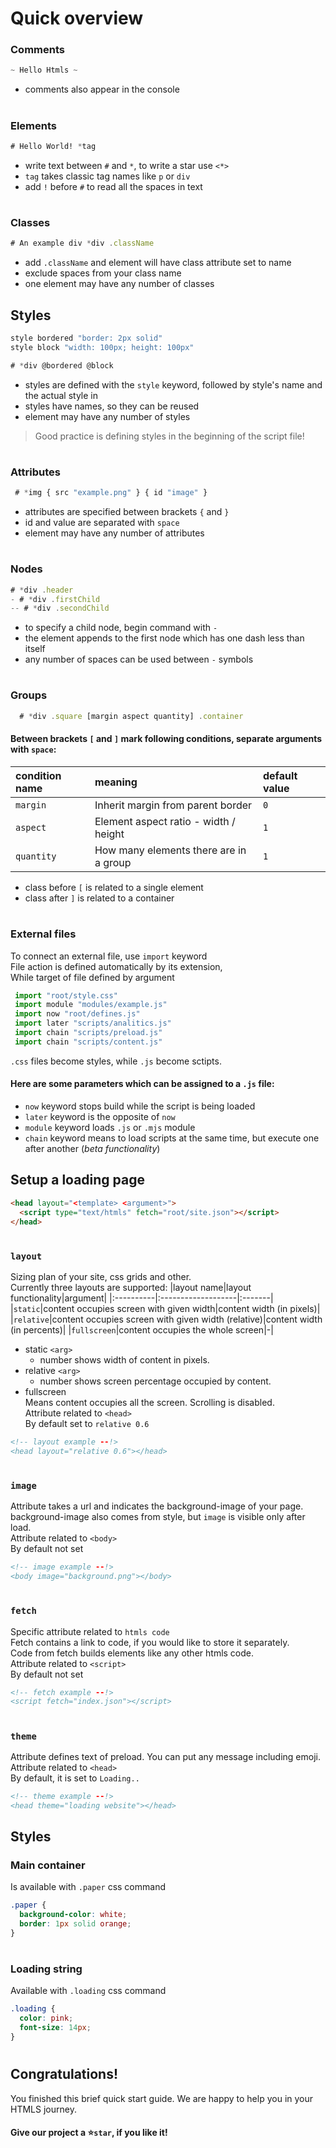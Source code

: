 # Quick overview
### Comments
```javascript
~ Hello Htmls ~
```
- comments also appear in the console
#
### Elements
```css
# Hello World! *tag
```
* write text between `#` and `*`, to write a star use `<*>`
* `tag` takes classic tag names like `p` or `div`
* add `!` before `#` to read all the spaces in text
#
### Classes
```javascript
# An example div *div .className
```
* add `.className` and element will have class attribute set to name
* exclude spaces from your class name
* one element may have any number of classes

## Styles
```javascript
style bordered "border: 2px solid"
style block "width: 100px; height: 100px"
```
```javascript
# *div @bordered @block
```
* styles are defined with the `style` keyword, followed by style's name and the actual style in 
* styles have names, so they can be reused
* element may have any number of styles
> Good practice is defining styles in the beginning of the script file!
#   
### Attributes 
```javascript
 # *img { src "example.png" } { id "image" }
```
* attributes are specified between brackets `{` and `}` 
* id and value are separated with `space` 
* element may have any number of attributes 
#
### Nodes
```javascript
# *div .header
- # *div .firstChild
-- # *div .secondChild
```
* to specify a child node, begin command with `-` 
* the element appends to the first node which has one dash less than itself
* any number of spaces can be used between `-` symbols
#
### Groups
```javascript
  # *div .square [margin aspect quantity] .container
```
#### Between brackets `[` and `]` mark following conditions, separate arguments with `space`:
|condition name|meaning|default value|
|:-------------|:------|:------------|
|`margin`|Inherit margin from parent border|`0`|
|`aspect`|Element aspect ratio - width / height|`1`|
|`quantity`|How many elements there are in a group|`1`|

* class before `[` is related to a single element
* class after `]` is related to a container
#
### External files
To connect an external file, use `import` keyword <br>
File action is defined automatically by its extension, <br>
While target of file defined by argument <br>

```javascript
 import "root/style.css"
 import module "modules/example.js"
 import now "root/defines.js"
 import later "scripts/analitics.js"
 import chain "scripts/preload.js"
 import chain "scripts/content.js"
```
`.css` files become styles, while `.js` become sctipts. 
#### Here are some parameters which can be assigned to a `.js` file:
* `now` keyword stops build while the script is being loaded
* `later` keyword is the opposite of `now`
* `module` keyword loads `.js` or `.mjs` module
* `chain` keyword means to load scripts at the same time, but execute one after another (*beta functionality*)

## Setup a loading page
```HTML
<head layout="<template> <argument>">
  <script type="text/htmls" fetch="root/site.json"></script>
</head>
```
#
### `layout`
Sizing plan of your site, css grids and other. <br>
Currently three layouts are supported:
|layout name|layout functionality|argument|
|:----------|:-------------------|:-------|
|`static`|content occupies screen with given width|content width (in pixels)|
|`relative`|content occupies screen with given width (relative)|content width (in percents)|
|`fullscreen`|content occupies the whole screen|-|
* static `<arg>`<br>
    * number shows width of content in pixels.
* relative `<arg>`<br>
    * number shows screen percentage occupied by content.
* fullscreen <br>
 Means content occupies all the screen. Scrolling is disabled. <br>
 Attribute related to `<head>` <br>
 By default set to `relative 0.6`
 ```html
<!-- layout example --!>
<head layout="relative 0.6"></head>
```
#
### `image`
Attribute takes a url and indicates the background-image of your page. <br>
background-image also comes from style, but `image` is visible only after load. <br>
Attribute related to `<body>` <br>
By default not set <br>
 ```html
<!-- image example --!>
<body image="background.png"></body>
```
#
### `fetch`
Specific attribute related to `htmls code` <br>
Fetch contains a link to code, if you would like to store it separately. <br>
Code from fetch builds elements like any other htmls code. <br>
Attribute related to `<script>` <br>
By default not set <br>
 ```html
<!-- fetch example --!>
<script fetch="index.json"></script>
```
#
### `theme`
Attribute defines text of preload. You can put any message including emoji. <br>
Attribute related to `<head>` <br>
By default, it is set to `Loading..` <br>
 ```html
<!-- theme example --!>
<head theme="loading website"></head>
```

## Styles
### Main container
Is available with `.paper` css command
```css
.paper {
  background-color: white;
  border: 1px solid orange;
}
```
#
### Loading string 
Available with `.loading` css command
```css
.loading {
  color: pink;
  font-size: 14px;
}
```
#

## Congratulations!
You finished this brief quick start guide. We are happy to help you in your HTMLS journey. <br>
#### Give our project a ⭐`star`, if you like it!
